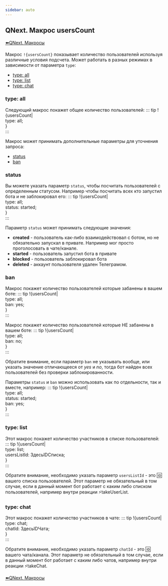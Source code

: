 ```yaml
---
sidebar: auto
---
```


## QNext. Макрос usersCount

[⬅️QNext. Макросы](/docs-test/ph/QNext-Macroses-12-22)



Макрос `!{usersCount}` показывает количество пользователей используя различные условия подсчета. Может работать в разных режимах в зависимости от параметра `type`:
* [type: all](#type:-all)
* [type: list](#type:-list)
* [type: chat](#type:-chat)
### type: all

Следующий макрос покажет общее количество пользователей:
::: tip
!{usersCount|<br>  type: all;<br>}<br>
:::

Макрос может принимать дополнительные параметры для уточнения запроса:
* [status](#status)
* [ban](#ban)
### status

Вы можете указать параметр `status`,  чтобы посчитать пользователей с определенным статусом. Например чтобы посчитать всех кто запустил бота и не заблокировал его:
::: tip
!{usersCount|<br>  type: all;<br>  status: started;<br>}<br>
:::

Параметр `status` может принимать следующие значения:
* **created** - пользователь как-либо взаимодействовал с ботом, но не обязательно запускал в привате. Например мог просто проголосовать в чате/канале.
* **started** - пользователь запустил бота в привате
* **blocked** - пользователь заблокировал бота
* **deleted** - аккаунт пользователя удален Телеграмом.
### ban

Макрос покажет количество пользователей которые забанены в вашем боте:
::: tip
!{usersCount|<br>  type: all;<br>  ban: yes;<br>}<br>
:::

Макрос покажет количество пользователей которые НЕ забанены в вашем боте:
::: tip
!{usersCount|<br>  type: all;<br>  ban: no;<br>}<br>
:::

Обратите внимание, если параметр `ban` не указывать вообще, или указать значение отличающееся от _yes_ и _no_, тогда бот найден всех пользователей без проверки заблокированности. 

Параметры `status` и `ban` можно использовать как по отдельности, так и вместе, например:
::: tip
!{usersCount|<br>  type: all;<br>  status: started;<br>  ban: yes;<br>}<br>
:::


### type: list

Этот макрос покажет количество участников в списке пользователей:
::: tip
!{usersCount|<br>  type: list;<br>  usersListId: ЗдесьIDСписка;<br>}<br>
:::

Обратите внимание, необходимо указать параметр `usersListId` - это 🆔 вашего списка пользователей. Этот параметр не обязательный в том случае, если в данный момент бот работает с каким либо списком пользователей, например внутри реакции ⚡️takeUserList.


### type: chat

Этот макрос покажет количество участников в чате:
::: tip
!{usersCount|<br>  type: chat;<br>  chatId: ЗдесьIDЧата;<br>}<br>
:::

Обратите внимание, необходимо указать параметр `chatId` - это 🆔 вашего чата/канала. Этот параметр не обязательный в том случае, если в данный момент бот работает с каким либо чатов, например внутри реакции ⚡️takeChat.



[⬅️QNext. Макросы](/docs-test/ph/QNext-Macroses-12-22)